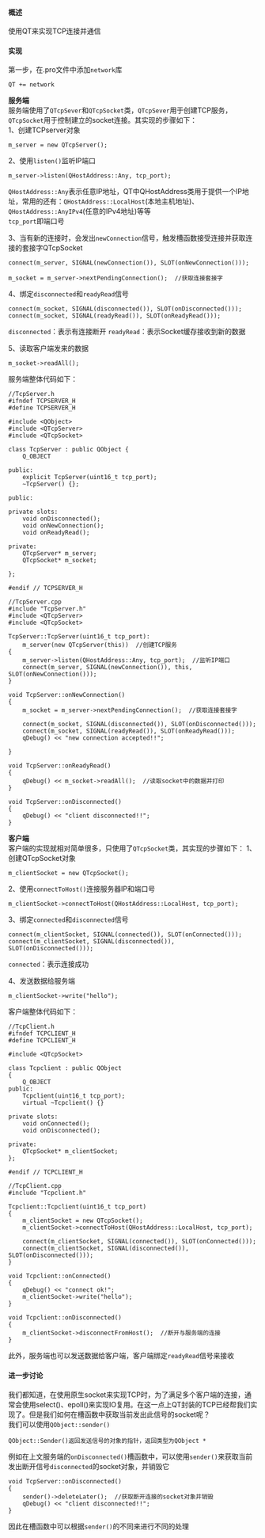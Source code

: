 #### 概述
使用QT来实现TCP连接并通信

#### 实现
第一步，在.pro文件中添加`network`库
```
QT += network
```
**服务端**  
服务端使用了`QTcpSever`和`QTcpSocket`类，`QTcpSever`用于创建TCP服务，`QTcpSocket`用于控制建立的socket连接。其实现的步骤如下：  
1、创建TCPserver对象
```
m_server = new QTcpServer();
```
2、使用`listen()`监听IP端口
```
m_server->listen(QHostAddress::Any, tcp_port);
```
`QHostAddress::Any`表示任意IP地址，QT中QHostAddress类用于提供一个IP地址，常用的还有：`QHostAddress::LocalHost`(本地主机地址)、`QHostAddress::AnyIPv4`(任意的IPv4地址)等等  
`tcp_port`即端口号

3、当有新的连接时，会发出`newConnection`信号，触发槽函数接受连接并获取连接的套接字QTcpSocket
```
connect(m_server, SIGNAL(newConnection()), SLOT(onNewConnection()));

m_socket = m_server->nextPendingConnection();  //获取连接套接字
```
4、绑定`disconnected`和`readyRead`信号
```
connect(m_socket, SIGNAL(disconnected()), SLOT(onDisconnected()));
connect(m_socket, SIGNAL(readyRead()), SLOT(onReadyRead()));
```
`disconnected`：表示有连接断开
`readyRead`：表示Socket缓存接收到新的数据

5、读取客户端发来的数据
```
m_socket->readAll();
```
服务端整体代码如下：
```
//TcpServer.h
#ifndef TCPSERVER_H
#define TCPSERVER_H

#include <QObject>
#include <QTcpServer>
#include <QTcpSocket>

class TcpServer : public QObject {
    Q_OBJECT

public:
    explicit TcpServer(uint16_t tcp_port);
    ~TcpServer() {};

public:

private slots:
    void onDisconnected();
    void onNewConnection();
    void onReadyRead();

private:
    QTcpServer* m_server;
    QTcpSocket* m_socket;

};

#endif // TCPSERVER_H

//TcpServer.cpp
#include "TcpServer.h"
#include <QTcpServer>
#include <QTcpSocket>

TcpServer::TcpServer(uint16_t tcp_port):
    m_server(new QTcpServer(this))  //创建TCP服务
{
    m_server->listen(QHostAddress::Any, tcp_port);  //监听IP端口
    connect(m_server, SIGNAL(newConnection()), this, SLOT(onNewConnection()));
}

void TcpServer::onNewConnection()
{
    m_socket = m_server->nextPendingConnection();  //获取连接套接字

    connect(m_socket, SIGNAL(disconnected()), SLOT(onDisconnected()));
    connect(m_socket, SIGNAL(readyRead()), SLOT(onReadyRead()));
    qDebug() << "new connection accepted!!";

}

void TcpServer::onReadyRead()
{
    qDebug() << m_socket->readAll();  //读取socket中的数据并打印
}

void TcpServer::onDisconnected()
{
    qDebug() << "client disconnected!!";
}
```

**客户端**  
客户端的实现就相对简单很多，只使用了`QTcpSocket`类，其实现的步骤如下：
1、创建QTcpSocket对象
```
m_clientSocket = new QTcpSocket();
```
2、使用`connectToHost()`连接服务器IP和端口号
```
m_clientSocket->connectToHost(QHostAddress::LocalHost, tcp_port);
```
3、绑定`connected`和`disconnected`信号
```
connect(m_clientSocket, SIGNAL(connected()), SLOT(onConnected()));
connect(m_clientSocket, SIGNAL(disconnected()), SLOT(onDisconnected()));
```
`connected`：表示连接成功

4、发送数据给服务端
```
m_clientSocket->write("hello");
```
客户端整体代码如下：
```
//TcpClient.h
#ifndef TCPCLIENT_H
#define TCPCLIENT_H

#include <QTcpSocket>

class Tcpclient : public QObject
{
    Q_OBJECT
public:
    Tcpclient(uint16_t tcp_port);
    virtual ~Tcpclient() {}

private slots:
    void onConnected();
    void onDisconnected();

private:
    QTcpSocket* m_clientSocket;
};

#endif // TCPCLIENT_H

//TcpClient.cpp
#include "Tcpclient.h"

Tcpclient::Tcpclient(uint16_t tcp_port)
{
    m_clientSocket = new QTcpSocket();
    m_clientSocket->connectToHost(QHostAddress::LocalHost, tcp_port);

    connect(m_clientSocket, SIGNAL(connected()), SLOT(onConnected()));
    connect(m_clientSocket, SIGNAL(disconnected()), SLOT(onDisconnected()));
}

void Tcpclient::onConnected()
{
    qDebug() << "connect ok!";
    m_clientSocket->write("hello");
}

void Tcpclient::onDisconnected()
{
    m_clientSocket->disconnectFromHost();  //断开与服务端的连接
}
```
此外，服务端也可以发送数据给客户端，客户端绑定`readyRead`信号来接收

#### 进一步讨论
我们都知道，在使用原生socket来实现TCP时，为了满足多个客户端的连接，通常会使用select()、epoll()来实现IO复用。在这一点上QT封装的TCP已经帮我们实现了。但是我们如何在槽函数中获取当前发出此信号的socket呢？  
我们可以使用`QObject::sender()`
```
QObject::Sender()返回发送信号的对象的指针，返回类型为QObject *
```
例如在上文服务端的`onDisconnected()`槽函数中，可以使用`sender()`来获取当前发出断开信号`disconnected`的socket对象，并销毁它
```
void TcpServer::onDisconnected()
{
    sender()->deleteLater();  //获取断开连接的socket对象并销毁
    qDebug() << "client disconnected!!";
}
```
因此在槽函数中可以根据`sender()`的不同来进行不同的处理